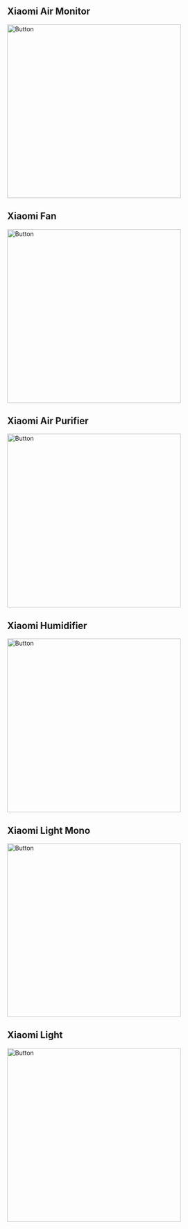 
## Xiaomi Air Monitor
<img src="./xiaomi-air-monitor.png" title="Button" width="400px">

## Xiaomi Fan
<img src="./xiaomi-fan.jpg" title="Button" width="400px">

## Xiaomi Air Purifier
<img src="./xiaomi-air-pirifier.jpg" title="Button" width="400px">

## Xiaomi Humidifier
<img src="./xiaomi-humidifier.jpg" title="Button" width="400px">

## Xiaomi Light Mono
<img src="./xiaomi-light-mono.jpg" title="Button" width="400px">

## Xiaomi Light
<img src="./xiaomi-light.jpg" title="Button" width="400px">
